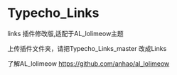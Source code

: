 # Typecho_Links

links 插件修改版,适配于AL_lolimeow主题  

上传插件文件夹，请把Typecho_Links_master 改成Links

了解AL_lolimeow https://github.com/anhao/al_lolimeow
